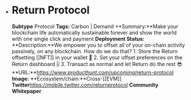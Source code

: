 - # Return Protocol
  **Subtype** Protocol
  **Tags:** Carbon | Demand
  **Summary:**Make your blockchain life automatically sustainable forever and show the world with one single click and payment
  **Deployment Status:**
  **Description:**We empower you to offset all of your on-chain activity passively, on any blockchain. How do we do that? 1. Store the Return offsetting [[NFT]] in your wallet 👜 2. Set your offset preferences on the Return dashboard 🎚 3. Transact as normal and let Return do the rest 😎
  **URL:**https://www.producthunt.com/upcoming/return-protocol
  **Image:**
  **Ecosystem/chain:**Cross-[[EVM]]
  **Twitter**https://mobile.twitter.com/returnprotocol
  **Community**
  **Whitepaper**